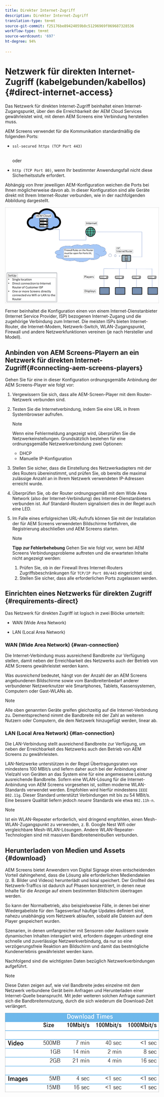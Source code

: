 ```yaml
---
title: Direkter Internet-Zugriff
description: Direkter Internet-Zugriff
translation-type: tm+mt
source-git-commit: f25176be89424059b8c51296969f069687328536
workflow-type: tm+mt
source-wordcount: '697'
ht-degree: 94%

---
```



# Netzwerk für direkten Internet-Zugriff (kabelgebunden/kabellos) {#direct-internet-access}

Das Netzwerk für direkten Internet-Zugriff beinhaltet einen Internet-Zugangspunkt, über den die Erreichbarkeit der AEM Cloud Services gewährleistet wird, mit denen AEM Screens eine Verbindung herstellen muss.

AEM Screens verwendet für die Kommunikation standardmäßig die folgenden Ports:
* `ssl-secured https (TCP Port 443)`

   <br> oder </br>

* `http (TCP Port 80)`, wenn Ihr bestimmter Anwendungsfall nicht diese Sicherheitsstufe erfordert.

Abhängig von Ihrer jeweiligen AEM-Konfiguration weichen die Ports bei Ihnen möglicherweise davon ab. In dieser Konfiguration sind alle Geräte direkt mit Ihrem Internet-Router verbunden, wie in der nachfolgenden Abbildung dargestellt.

![](/help/assets/direct-access-2.png)

Ferner beinhaltet die Konfiguration einen von einem Internet-Dienstanbieter (Internet Service Provider, ISP) bezogenen Internet-Zugang und die zugehörige Verbindung zum Internet. Die meisten ISPs bieten Internet-Router, die Internet-Modem, Netzwerk-Switch, WLAN-Zugangspunkt, Firewall und andere Netzwerkfunktionen vereinen (je nach Hersteller und Modell).

## Anbinden von AEM Screens-Playern an ein Netzwerk für direkten Internet-Zugriff{#connecting-aem-screens-players}

Gehen Sie für eine in dieser Konfiguration ordnungsgemäße Anbindung der AEM Screens-Player wie folgt vor:

1. Vergewissern Sie sich, dass alle AEM-Screen-Player mit dem Router-Netzwerk verbunden sind.
1. Testen Sie die Internetverbindung, indem Sie eine URL in Ihrem Systembrowser aufrufen.

   >[!NOTE]
   >Wenn eine Fehlermeldung angezeigt wird, überprüfen Sie die Netzwerkeinstellungen. Grundsätzlich bestehen für eine ordnungsgemäße Netzwerkverbindung zwei Optionen:
   >* DHCP
   >* Manuelle IP-Konfiguration


1. Stellen Sie sicher, dass die Einstellung des Netzwerkadapters mit der des Routers übereinstimmt, und prüfen Sie, ob bereits die maximal zulässige Anzahl an in Ihrem Netzwerk verwendeten IP-Adressen erreicht wurde.

1. Überprüfen Sie, ob der Router ordnungsgemäß mit dem Wide Area Network (also der Internet-Verbindung) des Internet-Dienstanbieters verbunden ist. Auf Standard-Routern signalisiert dies in der Regel auch eine LED.
1. Im Falle eines erfolgreichen URL-Aufrufs können Sie mit der Installation der für AEM Screens verwendeten Bildschirme fortfahren, die Registrierung abschließen und AEM Screens starten.

   >[!NOTE]
   >**Tipp zur Fehlerbehebung**
   >Gehen Sie wie folgt vor, wenn bei AEM Screens Verbindungsprobleme auftreten und die erwarteten Inhalte nicht angezeigt werden:
   >
   >1. Prüfen Sie, ob in der Firewall Ihres Internet-Routers Zugriffsbeschränkungen für `TCP/IP Port 80/443` eingerichtet sind.
   >1. Stellen Sie sicher, dass alle erforderlichen Ports zugelassen werden.


## Einrichten eines Netzwerks für direkten Zugriff {#requirements-direct}

Das Netzwerk für direkten Zugriff ist logisch in zwei Blöcke unterteilt:

* WAN (Wide Area Network)

* LAN (Local Area Network)

### WAN (Wide Area Network) {#wan-connection}

Die Internet-Verbindung muss ausreichend Bandbreite zur Verfügung stellen, damit neben der Erreichbarkeit des Netzwerks auch der Betrieb von AEM Screens gewährleistet werden kann.

Was *ausreichend* bedeutet, hängt von der Anzahl der an AEM Screens angebundenen Bildschirme sowie vom Bandbreitenbedarf anderer verbundener Netzwerknutzer wie Smartphones, Tablets, Kassensystemen, Computern oder Gast-WLANs ab.

>[!NOTE]
>
>Alle oben genannten Geräte greifen gleichzeitig auf die Internet-Verbindung zu. Dementsprechend nimmt die Bandbreite mit der Zahl an weiteren Nutzern oder Computern, die dem Netzwerk hinzugefügt werden, linear ab.

### LAN (Local Area Network) {#lan-connection}

Die LAN-Verbindung stellt ausreichend Bandbreite zur Verfügung, um neben der Erreichbarkeit des Netzwerks auch den Betrieb von AEM Screens zu gewährleisten.

LAN-Netzwerke unterstützen in der Regel Übertragungsraten von mindestens 100 MBit/s und liefern daher auch bei der Anbindung einer Vielzahl von Geräten an das System eine für eine angemessene Leistung ausreichende Bandbreite.
Sofern eine WLAN-Lösung für die Internet-Anbindung von AEM Screens vorgesehen ist, sollten moderne WLAN-Standards verwendet werden. Empfohlen wird hierfür mindestens `IEEE 802.11g`. Dieser Standard unterstützt Verbindungen mit bis zu 54 MBit/s. Eine bessere Qualität liefern jedoch *neuere* Standards wie etwa `802.11h-n`.

>[!NOTE]
>
>Ist ein WLAN-Repeater erforderlich, wird dringend empfohlen, einen Mesh-WLAN-Zugangspunkt zu verwenden, z. B. Google Nest Wifi oder vergleichbare Mesh-WLAN-Lösungen. Andere WLAN-Repeater-Technologien sind mit massiven Bandbreiteneinbußen verbunden.

## Herunterladen von Medien und Assets {#download}

AEM Screens bietet Anwendern von Digital Signage einen entscheidenden Vorteil dahingehend, dass die Lösung alle erforderlichen Mediendateien (z. B. Bilder und Videos) herunterlädt und lokal speichert. Der Großteil des Netzwerk-Traffics ist dadurch auf Phasen konzentriert, in denen neue Inhalte für die Anzeige auf einem bestimmten Bildschirm übertragen werden.

So kann der Normalbetrieb, also beispielsweise Fälle, in denen bei einer Wiedergabeliste für den Tagesverlauf häufige Updates definiert sind, nahezu unabhängig vom Netzwerk ablaufen, sobald alle Dateien auf dem Player gespeichert wurden.

Szenarien, in denen umfangreicher mit Sensoren oder Auslösern sowie dynamischen Inhalten interagiert wird, erfordern dagegen unbedingt eine schnelle und zuverlässige Netzwerkverbindung, da nur so eine verzögerungsfreie Reaktion am Bildschirm und damit das bestmögliche Kundenerlebnis gewährleistet werden kann.

Nachfolgend sind die wichtigsten Daten bezüglich Netzwerkverbindungen aufgeführt.

>[!NOTE]
>
>Diese Daten zeigen auf, wie viel Bandbreite jedes einzelne mit dem Netzwerk verbundene Gerät beim Anfragen und Herunterladen einer Internet-Quelle beansprucht. Mit jeder weiteren solchen Anfrage summiert sich die Bandbreitennutzung, durch die sich wiederum die Download-Zeit verlängert.

![](/help/assets/download-times-direct.png)

